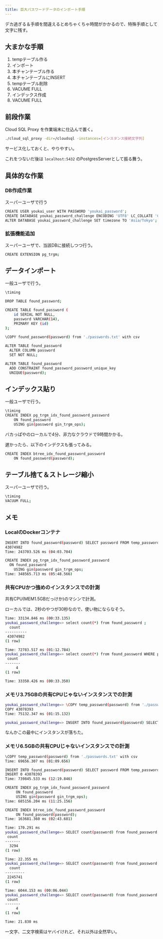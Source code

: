```yaml
---
title: 巨大パスワードデータのインポート手順
---
```


デカ過ぎる＆手順を間違えるとめちゃくちゃ時間がかかるので、特殊手順として文字に残す。

## 大まかな手順

1. tempテーブル作る
2. インポート
3. 本チャンテーブル作る
4. 本チャンテーブルにINSERT
5. tempテーブル削除
6. VACUME FULL
7. インデックス作成
8. VACUME FULL

## 前段作業

Cloud SQL Proxy を作業端末に仕込んで置く。

```bash
./cloud_sql_proxy -dir=/cloudsql -instances=[インスタンス接続文字列]
```

サービス化しておくと、やりやすい。

これをつないだ後は `localhost:5432` のPostgresServerとして振る舞う。

## 具体的な作業

### DB作成作業

スーパーユーザで行う

```bash
CREATE USER youkai_user WITH PASSWORD 'youkai_password';
CREATE DATABASE youkai_password_challenge ENCODING 'UTF8' LC_COLLATE 'C' TEMPLATE 'template0';
ALTER DATABASE youkai_password_challenge SET timezone TO 'Asia/Tokyo';
```

### 拡張機能追加

スーパーユーザで、当該DBに接続しつつ行う。

```bash
CREATE EXTENSION pg_trgm;
```

## データインポート

一般ユーザで行う。

```bash
\timing

DROP TABLE found_password;

CREATE TABLE found_password (
    id SERIAL NOT NULL,
    password VARCHAR(14),
    PRIMARY KEY (id)
);

\COPY found_password(password) from './passwords.txt' with csv
  
ALTER TABLE found_password 
  ALTER COLUMN password
  SET NOT NULL;

ALTER TABLE found_password 
  ADD CONSTRAINT found_password_password_unique_key
  UNIQUE(password);
```

## インデックス貼り

一般ユーザで行う。

```bash
\timing
CREATE INDEX pg_trgm_idx_found_password_password
    ON found_password
    USING gin(password gin_trgm_ops);
```

バカっぱやのローカルで4分、非力なクラウドで9時間かかる。

遅かったら、以下のインデクスも張ってみる。

```bash
CREATE INDEX btree_idx_found_password_password
    ON found_password(password);
```

## テーブル捨て＆ストレージ縮小

スーパーユーザで行う。

```bash
\timing
VACUUM FULL;
```

## メモ

### LocalのDockerコンテナ

```bash
INSERT INTO found_password(password) SELECT password FROM temp_password;
43074982
Time: 243703.526 ms (04:03.704)

CREATE INDEX pg_trgm_idx_found_password_password
  ON found_password    
    USING gin(password gin_trgm_ops;              
Time: 348565.713 ms (05:48.566)          
```

### 共有CPUかつ強めのインスタンスでの計測

共有CPU(MEM1.5GBだっけか)のマシンで計測。

ローカルでは、2秒のやつが30秒なので、使い物にならなそう。

```bash
Time: 33134.846 ms (00:33.135)
youkai_password_challenge=> select count(*) from found_password ;
  count   
----------
 43074982
(1 row)

Time: 72783.517 ms (01:12.784)
youkai_password_challenge=> select count(*) from found_password WHERE password LIKE '%MIURA%';
 count 
-------
     4
(1 row)

Time: 33350.426 ms (00:33.350)
```

### メモリ3.75GBの共有CPUじゃないインスタンスでの計測

```bash
youkai_password_challenge=> \COPY temp_password(password) from './passwords.txt' with csv
COPY 43078393
Time: 75132.347 ms (01:15.132)

youkai_password_challenge=> INSERT INTO found_password(password) SELECT password FROM temp_password;
```

なんかこの最中にインスタンスが落ちた。

### メモリ6.5GBの共有CPUじゃないインスタンスでの計測

```bash
\COPY temp_password(password) from './passwords.txt' with csv
Time: 69656.307 ms (01:09.656) 

INSERT INTO found_password(password) SELECT password FROM temp_password;
INSERT 0 43078393
Time: 739845.533 ms (12:19.846)

CREATE INDEX pg_trgm_idx_found_password_password
     ON found_password
     USING gin(password gin_trgm_ops);
Time: 685156.204 ms (11:25.156)

CREATE INDEX btree_idx_found_password_password
     ON found_password(password);
Time: 163681.360 ms (02:43.681)
```

```bash
Time: 170.291 ms
youkai_password_challenge=> SELECT count(password) from found_password WHERE password LIKE 'NMK%';
 count 
-------
  3294
(1 row)

Time: 22.355 ms
youkai_password_challenge=> SELECT count(password) from found_password WHERE password LIKE 'N%';
  count  
---------
 2245741
(1 row)

Time: 6044.153 ms (00:06.044)
youkai_password_challenge=> SELECT count(password) from found_password WHERE password LIKE '%MIURA%';
 count
-------
     4
(1 row)

Time: 21.830 ms
```

一文字、二文字検索はヤバイけれど、それ以外は全然早い。
